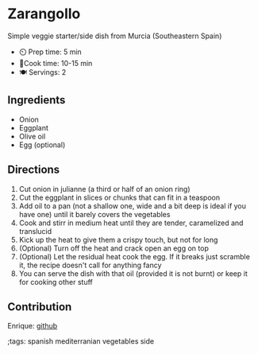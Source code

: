 # Zarangollo

Simple veggie starter/side dish from Murcia (Southeastern Spain)

- ⏲️ Prep time: 5 min
- 🍳Cook time: 10-15 min
- 🍽️ Servings: 2

## Ingredients

- Onion
- Eggplant
- Olive oil
- Egg (optional)

## Directions

1. Cut onion in julianne (a third or half of an onion ring)
2. Cut the eggplant in slices or chunks that can fit in a teaspoon
3. Add oil to a pan (not a shallow one, wide and a bit deep is ideal if you have one) until it barely covers the vegetables
4. Cook and stirr in medium heat until they are tender, caramelized and translucid
5. Kick up the heat to give them a crispy touch, but not for long
6. (Optional) Turn off the heat and crack open an egg on top
7. (Optional) Let the residual heat cook the egg. If it breaks just scramble it, the recipe doesn't call for anything fancy
8. You can serve the dish with that oil (provided it is not burnt) or keep it for cooking other stuff

## Contribution

Enrique: [github](https://github.com/enrique95)

;tags: spanish mediterranian vegetables side
